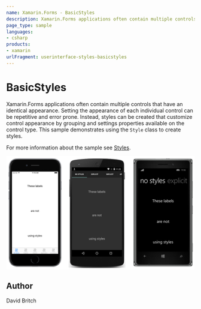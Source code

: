 ```yaml
---
name: Xamarin.Forms - BasicStyles
description: Xamarin.Forms applications often contain multiple controls that have an identical appearance. Setting the appearance of each individual control can...
page_type: sample
languages:
- csharp
products:
- xamarin
urlFragment: userinterface-styles-basicstyles
---
```

# BasicStyles

Xamarin.Forms applications often contain multiple controls that have an identical appearance. Setting the appearance of each individual control can be repetitive and error prone. Instead, styles can be created that customize control appearance by grouping and settings properties available on the control type. This sample demonstrates using the `Style` class to create styles.

For more information about the sample see [Styles](http://developer.xamarin.com/guides/xamarin-forms/user-interface/styles/).

![BasicStyles application screenshot](Screenshots/01All.png "BasicStyles application screenshot")

## Author

David Britch
